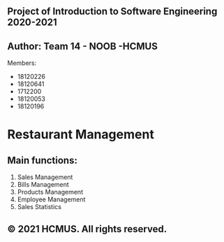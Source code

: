 ## Project of Introduction to Software Engineering 2020-2021
## Author: Team 14 - NOOB -HCMUS 
 Members:
- 18120226
- 18120641
- 1712200
- 18120053
- 18120196

# Restaurant Management


## Main functions:
1. Sales Management
2. Bills Management
3. Products Management
4. Employee Management
5. Sales Statistics


## © 2021 HCMUS.  All rights reserved.
